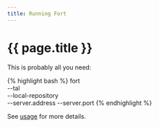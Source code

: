 ```yaml
---
title: Running Fort
---
```


# {{ page.title }}

This is probably all you need:

{% highlight bash %}
fort \
	--tal <path to your TAL files> \
	--local-repository <path where you want to keep your local cache> \
	--server.address <your intended RTR server address>
	--server.port <your intended RTR server port>
{% endhighlight %}

See [usage](usage.html) for more details.

